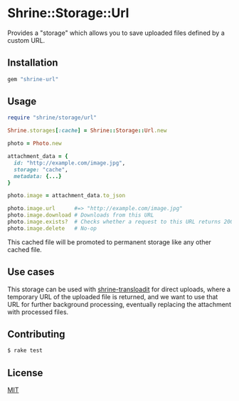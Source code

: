 # Shrine::Storage::Url

Provides a "storage" which allows you to save uploaded files defined by a
custom URL.

## Installation

```ruby
gem "shrine-url"
```

## Usage

```rb
require "shrine/storage/url"

Shrine.storages[:cache] = Shrine::Storage::Url.new
```

```rb
photo = Photo.new

attachment_data = {
  id: "http://example.com/image.jpg",
  storage: "cache",
  metadata: {...}
}

photo.image = attachment_data.to_json

photo.image.url      #=> "http://example.com/image.jpg"
photo.image.download # Downloads from this URL
photo.image.exists?  # Checks whether a request to this URL returns 200
photo.image.delete   # No-op
```

This cached file will be promoted to permanent storage like any other cached
file.

## Use cases

This storage can be used with [shrine-transloadit] for direct uploads, where a
temporary URL of the uploaded file is returned, and we want to use that URL for
further background processing, eventually replacing the attachment with
processed files.

## Contributing

```sh
$ rake test
```

## License

[MIT](/LICENSE.txt)

[shrine-transloadit]: https://github.com/janko-m/shrine-transloadit
